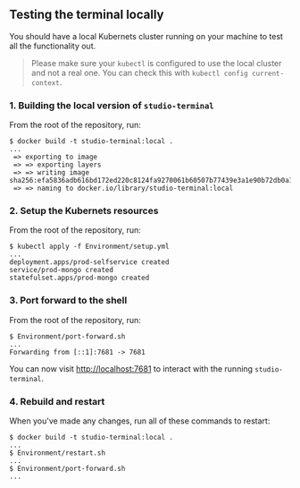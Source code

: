 ## Testing the terminal locally

You should have a local Kubernets cluster running on your machine to test all the functionality out.

> Please make sure your `kubectl` is configured to use the local cluster and not a real one.
> You can check this with `kubectl config current-context`.

### 1. Building the local version of `studio-terminal`
From the root of the repository, run:
```shell
$ docker build -t studio-terminal:local .
...
 => exporting to image
 => => exporting layers
 => => writing image sha256:efa5836adb616bd172ed220c8124fa9270061b60507b77439e3a1e90b72db0a1
 => => naming to docker.io/library/studio-terminal:local 
```

### 2. Setup the Kubernets resources
From the root of the repository, run:
```shell
$ kubectl apply -f Environment/setup.yml
...
deployment.apps/prod-selfservice created
service/prod-mongo created
statefulset.apps/prod-mongo created
```

### 3. Port forward to the shell 
From the root of the repository, run:
```shell
$ Environment/port-forward.sh
...
Forwarding from [::1]:7681 -> 7681
```

You can now visit [http://localhost:7681](http://localhost:7681) to interact with the running `studio-terminal`.

### 4. Rebuild and restart
When you've made any changes, run all of these commands to restart:
```shell
$ docker build -t studio-terminal:local .
...
$ Environment/restart.sh
...
$ Environment/port-forward.sh
...
```